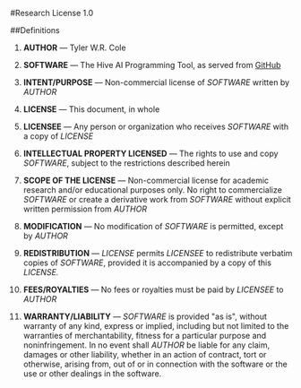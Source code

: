 #Research License 1.0

##Definitions

1. **AUTHOR** — Tyler W.R. Cole

2. **SOFTWARE** — The Hive AI Programming Tool, as served from
[GitHub](https://github.com/Trylobot/hive)

3. **INTENT/PURPOSE** — Non-commercial license of *SOFTWARE* written by *AUTHOR*

4. **LICENSE** — This document, in whole

5. **LICENSEE** — Any person or organization who receives *SOFTWARE* with a copy
of *LICENSE*

6. **INTELLECTUAL PROPERTY LICENSED** — The rights to use and copy *SOFTWARE*,
subject to the restrictions described herein

7. **SCOPE OF THE LICENSE** — Non-commercial license for academic research
and/or educational purposes only. No right to commercialize *SOFTWARE* or create
a derivative work from *SOFTWARE* without explicit written permission from
*AUTHOR*

8. **MODIFICATION** — No modification of *SOFTWARE* is permitted, except by
*AUTHOR*

9. **REDISTRIBUTION** — *LICENSE* permits *LICENSEE* to redistribute verbatim
copies of *SOFTWARE*, provided it is accompanied by a copy of this *LICENSE.*

10. **FEES/ROYALTIES** — No fees or royalties must be paid by *LICENSEE* to
*AUTHOR*

11. **WARRANTY/LIABILITY** — *SOFTWARE* is provided "as is", without warranty of
any kind, express or implied, including but not limited to the warranties of
merchantability, fitness for a particular purpose and noninfringement. In no
event shall *AUTHOR* be liable for any claim, damages or other liability,
whether in an action of contract, tort or otherwise, arising from, out of or in
connection with the software or the use or other dealings in the software.
